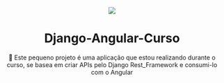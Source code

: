 <div align="center">
<img src="https://img.shields.io/github/stars/sousa2323/django-angular/v1?label=Aplicação&message=Django-Angular&color=7159c1&style=for-the-badge"/>

</div>

<h1 align="center">Django-Angular-Curso</h1>

<p align="center">🚀 Este pequeno projeto é uma aplicação que estou realizando durante o curso, se basea em criar APIs pelo Django Rest_Framework e consumi-lo com o Angular</p>